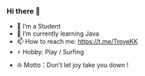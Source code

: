 
### Hi there 👋

- 🔭 I’m a Student
- 🌱 I’m currently learning Java
- 📫 How to reach me: https://t.me/TroyeKK
- ⚡ Hobby: Play / Surfing
- ⛵ Motto：Don't let joy take you down !
